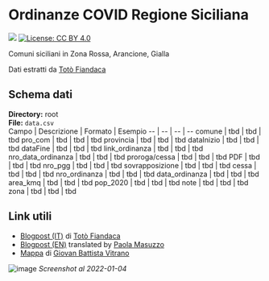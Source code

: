 # Ordinanze COVID Regione Siciliana
<a href="https://www.datibenecomune.it/"><img src="https://img.shields.io/badge/%F0%9F%99%8F-%23datiBeneComune-%23cc3232"/></a> [![License: CC BY 4.0](https://img.shields.io/badge/License-CC%20BY%204.0-lightgrey.svg)](https://creativecommons.org/licenses/by/4.0/)

Comuni siciliani in Zona Rossa, Arancione, Gialla

Dati estratti da [Totò Fiandaca](https://twitter.com/totofiandaca)

## Schema dati
**Directory:** root <br>
**File:** `data.csv` <br>
Campo | Descrizione | Formato | Esempio
-- | -- | -- | --
comune | tbd | tbd | tbd
pro_com | tbd | tbd | tbd
provincia | tbd | tbd | tbd
dataInizio | tbd | tbd | tbd
dataFine | tbd | tbd | tbd
link_ordinanza | tbd | tbd | tbd
nro_data_ordinanza | tbd | tbd | tbd
proroga/cessa | tbd | tbd | tbd
PDF | tbd | tbd | tbd
nro_pgg | tbd | tbd | tbd
sovrapposizione | tbd | tbd | tbd
cessa | tbd | tbd | tbd
nro_ordinanza | tbd | tbd | tbd
data_ordinanza | tbd | tbd | tbd
area_kmq | tbd | tbd | tbd
pop_2020 | tbd | tbd | tbd
note | tbd | tbd | tbd
zona | tbd | tbd | tbd

## Link utili
- [Blogpost (IT)](https://opendatasicilia.it/2021/04/10/covid-19-e-i-comuni-siciliani-in-zona-rossa-anno-2021/) di [Totò Fiandaca](https://twitter.com/totofiandaca)
- [Blogpost (EN)](https://opendatasicilia.it/2021/04/22/red-zones-in-sicily-a-story-of-civic-hacking/) translated by [Paola Masuzzo](https://twitter.com/pcmasuzzo)
- [Mappa](https://bl.ocks.org/gbvitrano/raw/664ac98fd51590d48290b70709a4ea48/) di [Giovan Battista Vitrano](https://twitter.com/gbvitrano)

![image](https://user-images.githubusercontent.com/77018886/148086816-0eadbf00-0aa6-4618-bc58-4534ca5b11e0.png)
_Screenshot al 2022-01-04_
